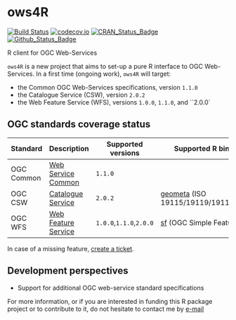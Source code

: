 # ows4R

[![Build Status](https://travis-ci.org/eblondel/ows4R.svg?branch=master)](https://travis-ci.org/eblondel/ows4R)
[![codecov.io](http://codecov.io/github/eblondel/ows4R/coverage.svg?branch=master)](http://codecov.io/github/eblondel/ows4R?branch=master)
[![CRAN_Status_Badge](http://www.r-pkg.org/badges/version/ows4R)](https://cran.r-project.org/package=ows4R)
[![Github_Status_Badge](https://img.shields.io/badge/Github-0.1--0-blue.svg)](https://github.com/eblondel/ows4R)

R client for OGC Web-Services

``ows4R`` is a new project that aims to set-up a pure R interface to OGC Web-Services. In a first time (ongoing work), ``ows4R`` will target:
* the Common OGC Web-Services specifications, version ``1.1.0``
* the Catalogue Service (CSW), version ``2.0.2``
* the Web Feature Service (WFS), versions ``1.0.0``, ``1.1.0``, and ``2.0.0`

## OGC standards coverage status

Standard  |Description|Supported versions|Supported R bindings|Support
----------|-----------|------------------|--------------------|------|
OGC Common|[Web Service Common](http://www.opengeospatial.org/standards/common)|``1.1.0``||ongoing
OGC CSW   |[Catalogue Service](http://www.opengeospatial.org/standards/cat)|``2.0.2``|[geometa](https://github.com/eblondel/geometa) (ISO 19115/19119/19110/19136)|ongoing
OGC WFS   |[Web Feature Service](http://www.opengeospatial.org/standards/wfs)|``1.0.0``,``1.1.0``,``2.0.0``|[sf](https://github.com/r-spatial/sf) (OGC Simple Feature)|ongoing

In case of a missing feature, [create a ticket](https://github.com/eblondel/ows4R/issues/new).

## Development perspectives

* Support for additional OGC web-service standard specifications

For more information, or if you are interested in funding this R package project or to contribute to it, do not hesitate to contact me by [e-mail](mailto:emmanuel.blondel1@gmail.com)


